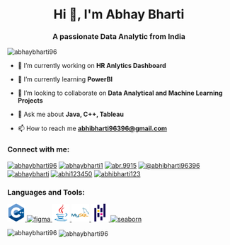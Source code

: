 <h1 align="center">Hi 👋, I'm Abhay Bharti</h1>
<h3 align="center">A passionate Data Analytic from India</h3>

<p align="left"> <img src="https://komarev.com/ghpvc/?username=abhaybharti96&label=Profile%20views&color=0e75b6&style=flat" alt="abhaybharti96" /> </p>

- 🔭 I’m currently working on **HR Anlytics Dashboard**

- 🌱 I’m currently learning **PowerBI**

- 👯 I’m looking to collaborate on **Data Analytical and Machine Learning Projects**

- 💬 Ask me about **Java, C++, Tableau**

- 📫 How to reach me **abhibharti96396@gmail.com**

<h3 align="left">Connect with me:</h3>
<p align="left">
<a href="https://twitter.com/abhaybharti96" target="blank"><img align="center" src="https://raw.githubusercontent.com/rahuldkjain/github-profile-readme-generator/master/src/images/icons/Social/twitter.svg" alt="abhaybharti96" height="30" width="40" /></a>
<a href="https://linkedin.com/in/abhaybharti1" target="blank"><img align="center" src="https://raw.githubusercontent.com/rahuldkjain/github-profile-readme-generator/master/src/images/icons/Social/linked-in-alt.svg" alt="abhaybharti1" height="30" width="40" /></a>
<a href="https://instagram.com/abr.9915" target="blank"><img align="center" src="https://raw.githubusercontent.com/rahuldkjain/github-profile-readme-generator/master/src/images/icons/Social/instagram.svg" alt="abr.9915" height="30" width="40" /></a>
<a href="https://www.hackerrank.com/@abhibharti96396" target="blank"><img align="center" src="https://raw.githubusercontent.com/rahuldkjain/github-profile-readme-generator/master/src/images/icons/Social/hackerrank.svg" alt="@abhibharti96396" height="30" width="40" /></a>
<a href="https://codeforces.com/profile/abhaybharti" target="blank"><img align="center" src="https://raw.githubusercontent.com/rahuldkjain/github-profile-readme-generator/master/src/images/icons/Social/codeforces.svg" alt="abhaybharti" height="30" width="40" /></a>
<a href="https://www.leetcode.com/abhi123450" target="blank"><img align="center" src="https://raw.githubusercontent.com/rahuldkjain/github-profile-readme-generator/master/src/images/icons/Social/leet-code.svg" alt="abhi123450" height="30" width="40" /></a>
<a href="https://auth.geeksforgeeks.org/user/abhibharti123" target="blank"><img align="center" src="https://raw.githubusercontent.com/rahuldkjain/github-profile-readme-generator/master/src/images/icons/Social/geeks-for-geeks.svg" alt="abhibharti123" height="30" width="40" /></a>
</p>

<h3 align="left">Languages and Tools:</h3>
<p align="left"> <a href="https://www.w3schools.com/cpp/" target="_blank" rel="noreferrer"> <img src="https://raw.githubusercontent.com/devicons/devicon/master/icons/cplusplus/cplusplus-original.svg" alt="cplusplus" width="40" height="40"/> </a> <a href="https://www.figma.com/" target="_blank" rel="noreferrer"> <img src="https://www.vectorlogo.zone/logos/figma/figma-icon.svg" alt="figma" width="40" height="40"/> </a> <a href="https://www.java.com" target="_blank" rel="noreferrer"> <img src="https://raw.githubusercontent.com/devicons/devicon/master/icons/java/java-original.svg" alt="java" width="40" height="40"/> </a> <a href="https://www.mysql.com/" target="_blank" rel="noreferrer"> <img src="https://raw.githubusercontent.com/devicons/devicon/master/icons/mysql/mysql-original-wordmark.svg" alt="mysql" width="40" height="40"/> </a> <a href="https://pandas.pydata.org/" target="_blank" rel="noreferrer"> <img src="https://raw.githubusercontent.com/devicons/devicon/2ae2a900d2f041da66e950e4d48052658d850630/icons/pandas/pandas-original.svg" alt="pandas" width="40" height="40"/> </a> <a href="https://seaborn.pydata.org/" target="_blank" rel="noreferrer"> <img src="https://seaborn.pydata.org/_images/logo-mark-lightbg.svg" alt="seaborn" width="40" height="40"/> </a> </p>

<p><img align="left" src="https://github-readme-stats.vercel.app/api/top-langs?username=abhaybharti96&show_icons=true&locale=en&layout=compact" alt="abhaybharti96" /></p>

<p>&nbsp;<img align="center" src="https://github-readme-stats.vercel.app/api?username=abhaybharti96&show_icons=true&locale=en" alt="abhaybharti96" /></p>
